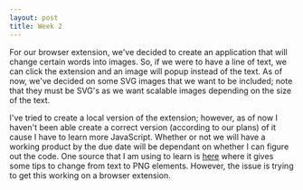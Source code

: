 ```yaml
---
layout: post
title: Week 2
---
```


For our browser extension, we've decided to create an application that will change certain words into images. So, if we were to have a line of text, we can click the extension and an image will popup instead of the text. As of now, we've decided on some SVG images that we want to be included; note that they must be SVG's as we want scalable images depending on the size of the text. 

I've tried to create a local version of the extension; however, as of now I haven't been able create a correct version (according to our plans) of it cause I have to learn more JavaScript. Whether or not we will have a working product by the due date will be dependant on whether I can figure out the code. One source that I am using to learn is [here](https://www.labnol.org/code/20056-convert-text-to-images-with-javascript) where it gives some tips to change from text to PNG elements. However, the issue is trying to get this working on a browser extension.
